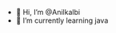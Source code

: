 - 👋 Hi, I’m @Anilkalbi
- 🌱 I’m currently learning java

<!---
Anilkalbi/Anilkalbi is a ✨ special ✨ repository because its `README.md` (this file) appears on your GitHub profile.
You can click the Preview link to take a look at your changes.
--->
